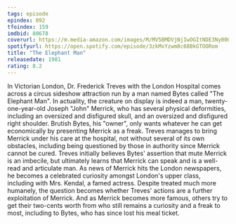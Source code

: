 ```yaml
---
tags: episode
epindex: 092
tfoindex: 159
imdbid: 80678
coverurl: https://m.media-amazon.com/images/M/MV5BMDVjNjIwOGItNDE3Ny00OThjLWE0NzQtZTU3YjMzZTZjMzhkXkEyXkFqcGdeQXVyMTQxNzMzNDI@._V1_SX202_CR0,0,202,300_.jpg
spotifyurl: https://open.spotify.com/episode/3zkMxYzwm8c68BkGTOORom
title: "The Elephant Man"
releasedate: 1981
rating: 8.2
---
```


In Victorian London, Dr. Frederick Treves with the London Hospital comes across a circus sideshow attraction run by a man named Bytes called "The Elephant Man". In actuality, the creature on display is indeed a man, twenty-one-year-old Joseph "John" Merrick, who has several physical deformities, including an oversized and disfigured skull, and an oversized and disfigured right shoulder. Brutish Bytes, his "owner", only wants whatever he can get economically by presenting Merrick as a freak. Treves manages to bring Merrick under his care at the hospital, not without several of its own obstacles, including being questioned by those in authority since Merrick cannot be cured. Treves initially believes Bytes' assertion that mute Merrick is an imbecile, but ultimately learns that Merrick can speak and is a well-read and articulate man. As news of Merrick hits the London newspapers, he becomes a celebrated curiosity amongst London's upper class, including with Mrs. Kendal, a famed actress. Despite treated much more humanely, the question becomes whether Treves' actions are a further exploitation of Merrick. And as Merrick becomes more famous, others try to get their two-cents worth from who still remains a curiosity and a freak to most, including to Bytes, who has since lost his meal ticket.